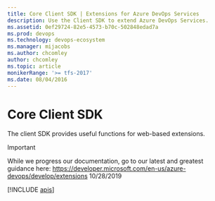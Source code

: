 ```yaml
---
title: Core Client SDK | Extensions for Azure DevOps Services
description: Use the Client SDK to extend Azure DevOps Services.
ms.assetid: 0ef29724-82e5-4573-b70c-502848edad7a
ms.prod: devops
ms.technology: devops-ecosystem
ms.manager: mijacobs
ms.author: chcomley
author: chcomley
ms.topic: article
monikerRange: '>= tfs-2017'
ms.date: 08/04/2016
---
```


# Core Client SDK

The client SDK provides useful functions for web-based extensions.

> [!IMPORTANT]
> While we progress our documentation, go to our latest and greatest guidance here: https://developer.microsoft.com/en-us/azure-devops/develop/extensions 10/28/2019
> 


[!INCLUDE [apis](api/VSS/SDK/VSS_SDK/VSS.md)]
